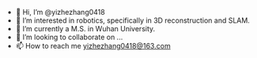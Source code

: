 - 👋 Hi, I’m @yizhezhang0418
- 👀 I’m interested in robotics, specifically in 3D reconstruction and SLAM.
- 🌱 I’m currently a M.S. in Wuhan University.
- 💞️ I’m looking to collaborate on ...
- 📫 How to reach me yizhezhang0418@163.com

<!---
yizhezhang0418/yizhezhang0418 is a ✨ special ✨ repository because its `README.md` (this file) appears on your GitHub profile.
You can click the Preview link to take a look at your changes.
--->

